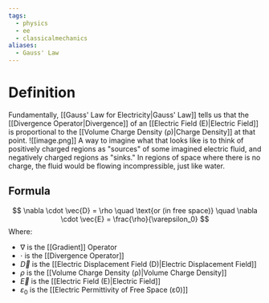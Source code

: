 ```yaml
---
tags:
  - physics
  - ee
  - classicalmechanics
aliases:
  - Gauss' Law
---
```

# Definition
Fundamentally, [[Gauss' Law for Electricity|Gauss' Law]] tells us that the [[Divergence Operator|Divergence]] of an [[Electric Field (E)|Electric Field]] is proportional to the [[Volume Charge Density (ρ)|Charge Density]] at that point. ![[image.png]]
A way to imagine what that looks like is to think of positively charged regions as "sources" of some imagined electric fluid, and negatively charged regions as "sinks." In regions of space where there is no charge, the fluid would be flowing incompressible, just like water.
## Formula
$$
\nabla \cdot \vec{D} = \rho \quad \text{or (in free space)} \quad \nabla \cdot \vec{E} = \frac{\rho}{\varepsilon_0}
$$
Where:
- $\nabla$ is the [[Gradient]] Operator
- $\cdot$ is the [[Divergence Operator]]
- $\vec{D}$ is the [[Electric Displacement Field (D)|Electric Displacement Field]]
- $\rho$ is the [[Volume Charge Density (ρ)|Volume Charge Density]]
- $\vec{E}$ is the [[Electric Field (E)|Electric Field]]
- $\varepsilon_{0}$ is the [[Electric Permittivity of Free Space (ε0)]] 
